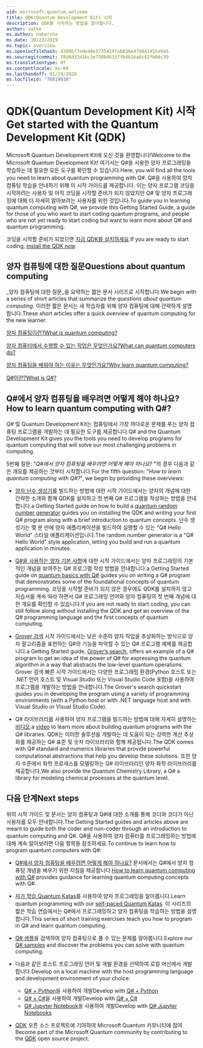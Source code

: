```yaml
---
uid: microsoft.quantum.welcome
title: QDK(Quantum Development Kit) 시작
description: QDK를 시작하는 방법을 알아봅니다.
author: natke
ms.author: nakersha
ms.date: 10/23/2019
ms.topic: overview
ms.openlocfilehash: 4308bf7e0e48e5735419fab836e479641455e9a5
ms.sourcegitcommit: f8d6d32d16c3e758046337fb4b16a8c42fb04c39
ms.translationtype: HT
ms.contentlocale: ko-KR
ms.lasthandoff: 01/29/2020
ms.locfileid: "76819930"
---
```

# <a name="get-started-with-the-quantum-development-kit-qdk"></a><span data-ttu-id="1282e-103">QDK(Quantum Development Kit) 시작</span><span class="sxs-lookup"><span data-stu-id="1282e-103">Get started with the Quantum Development Kit (QDK)</span></span>

<span data-ttu-id="1282e-104">Microsoft Quantum Development Kit에 오신 것을 환영합니다!</span><span class="sxs-lookup"><span data-stu-id="1282e-104">Welcome to the Microsoft Quantum Development Kit!</span></span>  <span data-ttu-id="1282e-105">여기서는 Q#을 사용한 양자 프로그래밍을 학습하는 데 필요한 모든 도구를 확인할 수 있습니다.</span><span class="sxs-lookup"><span data-stu-id="1282e-105">Here, you will find all the tools you need to learn about quantum programming with Q#.</span></span>  <span data-ttu-id="1282e-106">Q#을 사용하여 양자 컴퓨팅 학습을 안내하기 위해 이 시작 가이드를 제공합니다. 이는 양자 프로그램 코딩을 시작하려는 사용자 및 아직 코딩을 시작할 준비가 되지 않았지만 Q# 및 양자 프로그래밍에 대해 더 자세히 알아보려는 사용자를 위한 것입니다.</span><span class="sxs-lookup"><span data-stu-id="1282e-106">To guide you in learning quantum computing with Q#, we provide this Getting Started Guide, a guide for those of you who want to start coding quantum programs, and people who are not yet ready to start coding but want to learn more about Q# and quantum programming.</span></span> 

<span data-ttu-id="1282e-107">코딩을 시작할 준비가 되었으면 [지금 QDK를 설치하세요](xref:microsoft.quantum.install).</span><span class="sxs-lookup"><span data-stu-id="1282e-107">If you are ready to start coding, [install the QDK now](xref:microsoft.quantum.install).</span></span>

## <a name="questions-about-quantum-computing"></a><span data-ttu-id="1282e-108">양자 컴퓨팅에 대한 질문</span><span class="sxs-lookup"><span data-stu-id="1282e-108">Questions about quantum computing</span></span>

<span data-ttu-id="1282e-109">_양자 컴퓨팅에 대한 질문_을 요약하는 짧은 문서 시리즈로 시작합니다.</span><span class="sxs-lookup"><span data-stu-id="1282e-109">We begin with a series of short articles that summarize the _questions about quantum computing_.</span></span> <span data-ttu-id="1282e-110">이러한 짧은 문서는 새 학습자를 위해 양자 컴퓨팅에 대해 간략하게 설명합니다.</span><span class="sxs-lookup"><span data-stu-id="1282e-110">These short articles offer a quick overview of quantum computing for the new learner.</span></span>

[<span data-ttu-id="1282e-111">양자 컴퓨팅이란?</span><span class="sxs-lookup"><span data-stu-id="1282e-111">What is quantum computing?</span></span>](xref:microsoft.quantum.overview.what)

[<span data-ttu-id="1282e-112">양자 컴퓨터에서 수행할 수 있는 작업은 무엇인가요?</span><span class="sxs-lookup"><span data-stu-id="1282e-112">What can quantum computers do?</span></span>](xref:microsoft.quantum.overview.computers)

[<span data-ttu-id="1282e-113">양자 컴퓨팅을 배워야 하는 이유는 무엇인가요?</span><span class="sxs-lookup"><span data-stu-id="1282e-113">Why learn quantum computing?</span></span>](xref:microsoft.quantum.overview.why)

[<span data-ttu-id="1282e-114">Q#이란?</span><span class="sxs-lookup"><span data-stu-id="1282e-114">What is Q#?</span></span>](xref:microsoft.quantum.overview.qsharp)

## <a name="how-to-learn-quantum-computing-with-q"></a><span data-ttu-id="1282e-115">Q#에서 양자 컴퓨팅을 배우려면 어떻게 해야 하나요?</span><span class="sxs-lookup"><span data-stu-id="1282e-115">How to learn quantum computing with Q#?</span></span>

<span data-ttu-id="1282e-116">Q# 및 Quantum Development Kit는 컴퓨팅에서 가장 까다로운 문제를 푸는 양자 컴퓨팅 프로그램을 개발하는 데 필요한 도구를 제공합니다.</span><span class="sxs-lookup"><span data-stu-id="1282e-116">Q# and the Quantum Development Kit gives you the tools you need to develop programs for quantum computing that will solve our most challenging problems in computing.</span></span>

<span data-ttu-id="1282e-117">5번째 질문:  "_Q#에서 양자 컴퓨팅을 배우려면 어떻게 해야 하나요?_ "의 경우 다음과 같은 개요를 제공하는 것부터 시작합니다.</span><span class="sxs-lookup"><span data-stu-id="1282e-117">For the fifth question:  "_How to learn quantum computing with Q#?_", we begin by providing these overviews:</span></span>

* <span data-ttu-id="1282e-118">[양자 난수 생성기](xref:microsoft.quantum.quickstarts.qrng)를 빌드하는 방법에 대한 시작 가이드에서는 양자의 개념에 대한 간략한 소개와 함께 QDK를 설치하고 첫 번째 Q# 프로그램을 작성하는 방법을 안내합니다.</span><span class="sxs-lookup"><span data-stu-id="1282e-118">a Getting Started guide on how to build a [quantum random number generator](xref:microsoft.quantum.quickstarts.qrng) guides you on installing the QDK and writing your first Q# program along with a brief introduction to quantum concepts.</span></span> <span data-ttu-id="1282e-119">난수 생성기는 몇 분 만에 양자 애플리케이션을 빌드하여 실행할 수 있는 "Q# Hello World" 스타일 애플리케이션입니다.</span><span class="sxs-lookup"><span data-stu-id="1282e-119">The random number generator is a "Q# Hello World" style application, letting you build and run a quantum application in minutes.</span></span>

* <span data-ttu-id="1282e-120">[Q#을 사용하는 양자 기본 사항](xref:microsoft.quantum.write-program)에 대한 시작 가이드에서는 양자 프로그래밍의 기본적인 개념을 보여주는 Q# 프로그램 작성 방법을 안내합니다.</span><span class="sxs-lookup"><span data-stu-id="1282e-120">a Getting Started guide on [quantum basics with Q#](xref:microsoft.quantum.write-program) guides you on writing a Q# program that demonstrates some of the foundational concepts of quantum programming.</span></span> <span data-ttu-id="1282e-121">코딩을 시작할 준비가 되지 않은 경우에도 QDK를 설치하지 않고 자습서를 계속 따라 하면서 Q# 프로그래밍 언어와 양자 컴퓨팅의 첫 번째 개념에 대한 개요를 확인할 수 있습니다.</span><span class="sxs-lookup"><span data-stu-id="1282e-121">If you are not ready to start coding, you can still follow along without installing the QDK and get an overview of the Q# programming language and the first concepts of quantum computing.</span></span>

* <span data-ttu-id="1282e-122">[Grover 검색](xref:microsoft.quantum.quickstarts.search) 시작 가이드에서는 낮은 수준의 양자 작업을 추상화하는 방식으로 양자 알고리즘을 표현하는 Q#의 기능을 파악할 수 있는 Q# 프로그램 예제를 제공합니다.</span><span class="sxs-lookup"><span data-stu-id="1282e-122">a Getting Started guide, [Grover’s search](xref:microsoft.quantum.quickstarts.search), offers an example of a Q# program to get an idea of the power of Q# for expressing the quantum algorithm in a way that abstracts the low-level quantum operations.</span></span>  <span data-ttu-id="1282e-123">Grover 검색 빠른 시작 가이드에서는 다양한 프로그래밍 환경(Python 호스트 또는 .NET 언어 호스트 및 Visual Studio 또는 Visual Studio Code 포함)을 사용하여 프로그램을 개발하는 방법을 안내합니다.</span><span class="sxs-lookup"><span data-stu-id="1282e-123">The Grover's search quickstart guides you in developing the program using a variety of programming environments (with a Python host or with .NET language host and with Visual Studio or Visual Studio Code).</span></span>

* <span data-ttu-id="1282e-124">Q# 라이브러리를 사용하여 양자 프로그램을 빌드하는 방법에 대해 자세히 설명하는 [비디오](https://www.microsoft.com/videoplayer/embed/RE2JOJf).</span><span class="sxs-lookup"><span data-stu-id="1282e-124">a [video](https://www.microsoft.com/videoplayer/embed/RE2JOJf) to learn more about building quantum programs with the Q# libraries.</span></span>  <span data-ttu-id="1282e-125">QDK는 이러한 솔루션을 개발하는 데 도움이 되는 강력한 계산 추상화를 제공하는 Q# 표준 및 숫자 라이브러리와 함께 제공됩니다.</span><span class="sxs-lookup"><span data-stu-id="1282e-125">The QDK comes with Q# standard and numerics libraries that provide powerful computational abstractions that help you develop these solutions.</span></span> <span data-ttu-id="1282e-126">또한 양자 수준에서 화학 프로세스를 모델링하는 Q# 라이브러리인 양자 화학 라이브러리를 제공합니다.</span><span class="sxs-lookup"><span data-stu-id="1282e-126">We also provide the Quantum Chemistry Library, a Q# a library for modeling chemical processes at the quantum level.</span></span>

## <a name="next-steps"></a><span data-ttu-id="1282e-127">다음 단계</span><span class="sxs-lookup"><span data-stu-id="1282e-127">Next steps</span></span>

<span data-ttu-id="1282e-128">위의 시작 가이드 및 문서는 양자 컴퓨팅과 Q#에 대한 소개를 통해 코더와 코더가 아닌 사용자를 모두 안내합니다.</span><span class="sxs-lookup"><span data-stu-id="1282e-128">The Getting Started guides and articles above are meant to guide both the coder and non-coder through an introduction to quantum computing and Q#.</span></span>  <span data-ttu-id="1282e-129">Q#을 사용하여 양자 컴퓨터를 프로그래밍하는 방법에 대해 계속 알아보려면 다음 항목을 참조하세요.</span><span class="sxs-lookup"><span data-stu-id="1282e-129">To continue to learn how to program quantum computers with Q#:</span></span>

* <span data-ttu-id="1282e-130">[Q#에서 양자 컴퓨팅을 배우려면 어떻게 해야 하나요?](xref:microsoft.quantum.overview.learn) 문서에서는 Q#에서 양자 컴퓨팅 개념을 배우기 위한 지침을 제공합니다.</span><span class="sxs-lookup"><span data-stu-id="1282e-130">[How to learn quantum computing with Q#](xref:microsoft.quantum.overview.learn) provides guidance for learning quantum computing concepts with Q#.</span></span>

* <span data-ttu-id="1282e-131">[자가 학습 Quantum Katas](https://aka.ms/try-quantum-katas)를 사용하여 양자 프로그래밍을 알아봅니다.</span><span class="sxs-lookup"><span data-stu-id="1282e-131">Learn quantum programming with our [self-paced Quantum Katas](https://aka.ms/try-quantum-katas).</span></span> <span data-ttu-id="1282e-132">이 시리즈의 짧은 학습 연습에서는 Q#에서 프로그래밍하고 양자 컴퓨팅을 학습하는 방법을 설명합니다.</span><span class="sxs-lookup"><span data-stu-id="1282e-132">This series of short training exercises teach you how to program in Q# and learn quantum computing.</span></span>

* <span data-ttu-id="1282e-133">[Q# 샘플](https://docs.microsoft.com/samples/browse/?languages=qsharp)을 검색하여 양자 컴퓨팅으로 풀 수 있는 문제를 알아봅니다.</span><span class="sxs-lookup"><span data-stu-id="1282e-133">Explore our [Q# samples](https://docs.microsoft.com/samples/browse/?languages=qsharp) and discover the problems you can solve with quantum computing.</span></span>

* <span data-ttu-id="1282e-134">다음과 같은 호스트 프로그래밍 언어 및 개발 환경을 선택하여 로컬 머신에서 개발합니다.</span><span class="sxs-lookup"><span data-stu-id="1282e-134">Develop on a local machine with the host programming language and development environment of your choice:</span></span>
  * <span data-ttu-id="1282e-135">[Q# + Python](xref:microsoft.quantum.install.python)을 사용하여 개발</span><span class="sxs-lookup"><span data-stu-id="1282e-135">Develop with [Q# + Python](xref:microsoft.quantum.install.python)</span></span>
  * <span data-ttu-id="1282e-136">[Q# + C#](xref:microsoft.quantum.install.cs)을 사용하여 개발</span><span class="sxs-lookup"><span data-stu-id="1282e-136">Develop with [Q# + C#](xref:microsoft.quantum.install.cs)</span></span>
  * <span data-ttu-id="1282e-137">[Q# Jupyter Notebook](xref:microsoft.quantum.install.jupyter)을 사용하여 개발</span><span class="sxs-lookup"><span data-stu-id="1282e-137">Develop with [Q# Jupyter Notebooks](xref:microsoft.quantum.install.jupyter)</span></span>

* <span data-ttu-id="1282e-138">[QDK](xref:microsoft.quantum.contributing) 오픈 소스 프로젝트에 기여하여 Microsoft Quantum 커뮤니티에 참여</span><span class="sxs-lookup"><span data-stu-id="1282e-138">Become part of the Microsoft Quantum community by contributing to the [QDK](xref:microsoft.quantum.contributing) open source project.</span></span>
